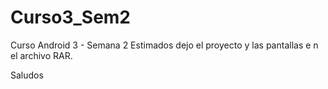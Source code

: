 # Curso3_Sem2
Curso Android 3 - Semana 2
Estimados dejo el proyecto y las pantallas e n el archivo RAR.

Saludos
